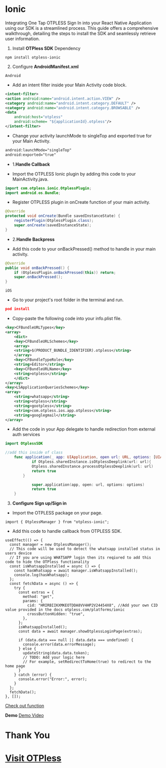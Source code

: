 # Ionic

Integrating One Tap OTPLESS Sign In into your React Native Application using our SDK is a streamlined process. This guide offers a comprehensive walkthrough, detailing the steps to install the SDK and seamlessly retrieve user information.

1. Install **OTPless SDK** Dependency

```
npm install otpless-ionic
```

2. Configure **AndroidManifest.xml**

`Android`

- Add an intent filter inside your Main Activity code block.

```xml
<intent-filter>
<action android:name="android.intent.action.VIEW" />
<category android:name="android.intent.category.DEFAULT" />
<category android:name="android.intent.category.BROWSABLE" />
<data
	android:host="otpless"
	android:scheme= "${applicationId}.otpless"/>
</intent-filter>
```

- Change your activity launchMode to singleTop and exported true for your Main Activity.

```xml
android:launchMode="singleTop"
android:exported="true"
```

- 1.**Handle Callback**

- Import the OTPLESS Ionic plugin by adding this code to your MainActivity.java.

```java
import com.otpless.ionic.OtplessPlugin;
import android.os.Bundle;
```

- Register OTPLESS plugin in onCreate function of your main activity.

```java
@Override
protected void onCreate(Bundle savedInstanceState) {
	registerPlugin(OtplessPlugin.class);
	super.onCreate(savedInstanceState);
}
```

- 2.**Handle Backpress**

- Add this code to your onBackPressed() method to handle in your main activity.

```java
@Override
public void onBackPressed() {
	if (OtplessPlugin.onBackPressed(this)) return;
	super.onBackPressed();
}
```

`iOS`

- Go to your project's root folder in the terminal and run.

```json
pod install
```

- Copy-paste the following code into your info.plist file.

```xml
<key>CFBundleURLTypes</key>
<array>
    <dict>
    <key>CFBundleURLSchemes</key>
    <array>
    <string>$(PRODUCT_BUNDLE_IDENTIFIER).otpless</string>
    </array>
    <key>CFBundleTypeRole</key>
    <string>Editor</string>
    <key>CFBundleURLName</key>
    <string>otpless</string>
    </dict>
</array>
<key>LSApplicationQueriesSchemes</key>
<array>
    <string>whatsapp</string>
    <string>otpless</string>
    <string>gootpless</string>
    <string>com.otpless.ios.app.otpless</string>
    <string>googlegmail</string>
</array>
```

- Add the code in your App delegate to handle redirection from external auth services

```swift
import OtplessSDK

//add this inside of class
    func application(_ app: UIApplication, open url: URL, options: [UIApplication.OpenURLOptionsKey : Any] = [:]) -> Bool {
            if Otpless.sharedInstance.isOtplessDeeplink(url: url){
            Otpless.sharedInstance.processOtplessDeeplink(url: url)
            return true
        }

            super.application(app, open: url, options: options)
            return true
    }
```

3. **Configure Sign up/Sign in**

- Import the OTPLESS package on your page.

```tsx
import { OtplessManager } from "otpless-ionic";
```

- Add this code to handle callback from OTPLESS SDK.

```tsx
useEffect(() => {
  const manager = new OtplessManager();
  // This code will be used to detect the whatsapp installed status in users device
  // If you are using WHATSAPP login then its reqiured to add this code to hide the OTPless functionality
  const isWhatsappInstalled = async () => {
    const hasWhatsapp = await manager.isWhatsappInstalled();
    console.log(hasWhatsapp);
  };
  const fetchData = async () => {
    try {
      const extras = {
        method: "get",
        params: {
          cid: "HRIRBIIKXMKEOTDDA8VV4HP2V24454X8", //Add your own CID value provided in the docs otpless.com/platforms/ionic
          crossButtonHidden: "true",
        },
      };
      isWhatsappInstalled();
      const data = await manager.showOtplessLoginPage(extras);

      if (data.data === null || data.data === undefined) {
        console.error(data.errorMessage);
      } else {
        updateString(data.data.token);
        // TODO: Add your logic here
        // For example, setRedirectToHome(true) to redirect to the home page
      }
    } catch (error) {
      console.error("Error:", error);
    }
  };
  fetchData();
}, []);
```

[Check out function](https://github.com/devbathaniotpless/otpless-ionic-demo/blob/main/src/pages/Home.tsx#L13)

**Demo**
[Demo Video](demo_video.mp4)

# Thank You

# [Visit OTPless](https://otpless.com/platforms/ionic)
